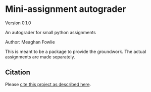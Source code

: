 # Mini-assignment autograder

Version 0.1.0

An autograder for small python assignments

Author: Meaghan Fowlie

This is meant to be a package to provide the groundwork. The actual assignments are made separately.


## Citation

Please [cite this project as described here](./CITATION.md).
